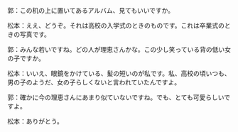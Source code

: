 ﻿郭：この机の上に置いてあるアルバム、見てもいいですか。

松本：ええ、どうぞ。それは高校の入学式のときのものです。これは卒業式のときの写真です。

郭：みんな若いですね。どの人が理恵さんかな。この少し笑っている背の低い女の子ですか。

松本：いいえ、眼鏡をかけている、髪の短いのが私です。私、高校の頃いつも、男の子のようだ、女の子らしくないと言われていたんですよ。

郭：確かに今の理恵さんにあまり似ていないですね。でも、とても可愛らしいですよ。

松本：ありがとう。